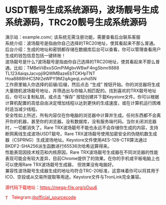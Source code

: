 # USDT靓号生成系统源码，波场靓号生成系统源码，TRC20靓号生成系统源码

演示站：example.com/; 该系统无需注册功能，需要查看后台联系客服<br>系统介绍：波场靓号是指由你自己选择的TRC20地址，使其看起来不那么普通。<br>后台介绍：生成的地址和密钥都存储在数据库后台可以查看，你可以管理查看用户生成的钱包信息包括一键转账！<br>波场靓号是什么?波场靓号是指由你自己选择的TRC20地址，使其看起来不那么普通。比如：TMBeViiBxxSGmPiMgbvWBwF4ngSbmr8888<br>TL1234aiqsJacvpji9QWMBazeEbTCKHpTNT<br>Hoa8888hHCSNt2eWPY9M2qAgeqLxvhd5N<br>工作原里输入你选择的前缀/后缀，然后点击 “生成” 按钮开始。你的浏览器将生成大量随机波场靓号地址，并筛选出与你输入相匹配的。找到喜欢的TRX靓号地址后，你可以复制私钥，或点击 “保存” 按钮创建并下载Keystore文件。你可以根据计算机配置的高低自由决定增加线程以达到更快的生成速度，或在计算机运行困难时适当减少线程。<br>安全性如上所述，所有内容仅在你电脑的浏览器中计算并生成。任何东西都不会离开你的机器，甚至你的浏览器。没有数据库，没有服务端代码。当你关闭浏览器时，一切都消失了。Rare TRX波场靓号不能也永远不会存储你生成的内容，支持断网离线生成波场USDT靓号。Rare TRX波场靓号使用加密安全的伪随机数生成器（CSPRNG）生成波场地址。Keystore文件使用AES-128-CTR算法通过BKDF2-SHA256派生函数进行65536次哈希运算得来。<br>性能表现因技术规范和内核原因，Rare TRX波场靓号生成器在不同浏览器的性能表现可能会有较大差异，目前Chrome提供了的效果。在你的手机或平板电脑上也可以使用Rare TRX波场靓号生成器， 但效果没有电脑好。<br>兼容性波场靓号生成器生成的地址均符合TRC-20标准，这意味着你可以将其用于ICO、空投或从交易所提取等用途。Keystore文件与TronLink完全兼容。<br>


<p style="color: red;">源代码下载地址：<a href="https://mega-file.org/oDuu6" style="color: red;">https://mega-file.org/oDuu6</a></p><p style="color: red;"><img src="https://cdn-icons-png.flaticon.com/512/2111/2111646.png" alt="Telegram Icon" style="width: 16px; vertical-align: middle; margin-right: 5px;">Telegram:<a href="https://t.me/official_sourcecode" style="color: red;">@official_sourcecode</a></p>
